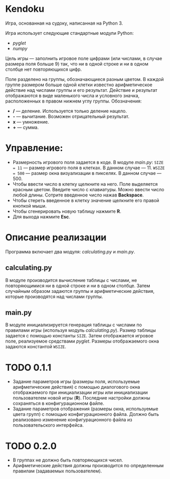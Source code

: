 # Kendoku

Игра, основанная на судоку, написанная на Python 3.

Игра использует следующие стандартные модули Python:
 - *pyglet*
 - *numpy*

Цель игры — заполнить игровое поле цифрами (или числами, в случае размера поля больше 9) так, что ни в одной строке и ни в одном столбце нет повторяющихся цифр.

Поле разделено на группы, обозначающиеся разным цветом. В каждой группе размером больше одной клетки известно арифметическое действие над числами группы и его результат. Действие и результат отображаются в виде маленького числа и условного значка, расположенных в правом нижнем углу группы. Обозначения:
 - **/** — деление. Используется только деление нацело.
 - **-** — вычитание. Возможен отрицательный результат.
 - **x** — умножение.
 - **+** — сумма.

# Управление:
 - Размерность игрового поля задается в коде.
   В модуле *main.py*:
   `SIZE = 11` — размер игрового поля в клетках. В данном случае — 11.
   `WSIZE = 500` — размер окна визуализации в пикселях. В данном случае — 500.
 - Чтобы ввести число в клетку щелкните на него.
   Поле выделяется красным цветом.
   Введите число с клавиатуры. Можно ввести число любой длины.
   Сотрите введенное число нажав **Backspace**.
 - Чтобы стереть введенное в клетку значение щелкните его правой кнопкой мыши.
 - Чтобы сгенерировать новую таблицу нажмите **R**.
 - Для выхода нажмите **Esc**.

# Описание реализации

Программа включает два модуля: *calculating.py* и *main.py*.

## calculating.py
В модуле производится вычисление таблицы с числами, не повторяющимися ни в одной строке и ни в одном столбце. Затем случайным образом задаются группы и арифметические действия, которые производятся над числами группы.

## main.py
В модуле инициализируется генерация таблицы с числами по правилами игры (используя модуль *calculating.py*). Размер таблицы задается с помощью константы `SIZE`. Затем отображается игровое поле, реализуемое средствами *pyglet*. Размеры отображаемого окна задаются константой `WSIZE`.

# TODO 0.1.1
 - Задание параметров игры (размеры поля, используемые арифметические действия) с помощью диалогового окна отображаемого при инициализации игры или инициализации пользователем новой игры (**R**). Последние настройки должны сохраняться в конфигурационном файле.
 - Задание параметров отображения (размеры окна, используемые цвета групп) с помощью конфигурационного файла. Должно быть реализовано изменение конфигурационного файла из пользовательского интерфейса.

# TODO 0.2.0
 - В группах не должно быть повторяющихся чисел.
 - Арифметические действия должны производится по определенным правилам (задаваемых пользователем).
